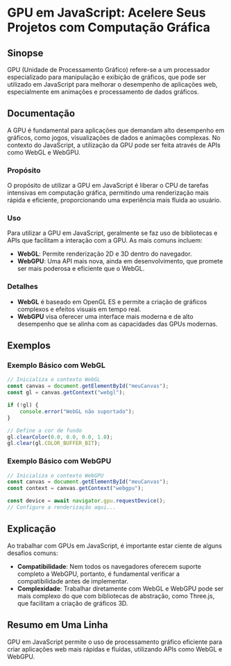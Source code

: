 <!--
Meta Description: # GPU em JavaScript: Acelere Seus Projetos com Computação Gráfica ## Sinopse GPU (Unidade de Processamento Gráfico) refere-se a um processador especia...
Meta Keywords: webgl, gpu, javascript, webgpu, com
-->

# GPU em JavaScript: Acelere Seus Projetos com Computação Gráfica

## Sinopse
GPU (Unidade de Processamento Gráfico) refere-se a um processador especializado para manipulação e exibição de gráficos, que pode ser utilizado em JavaScript para melhorar o desempenho de aplicações web, especialmente em animações e processamento de dados gráficos.

## Documentação
A GPU é fundamental para aplicações que demandam alto desempenho em gráficos, como jogos, visualizações de dados e animações complexas. No contexto do JavaScript, a utilização da GPU pode ser feita através de APIs como WebGL e WebGPU.

### Propósito
O propósito de utilizar a GPU em JavaScript é liberar o CPU de tarefas intensivas em computação gráfica, permitindo uma renderização mais rápida e eficiente, proporcionando uma experiência mais fluida ao usuário.

### Uso
Para utilizar a GPU em JavaScript, geralmente se faz uso de bibliotecas e APIs que facilitam a interação com a GPU. As mais comuns incluem:

- **WebGL**: Permite renderização 2D e 3D dentro do navegador.
- **WebGPU**: Uma API mais nova, ainda em desenvolvimento, que promete ser mais poderosa e eficiente que o WebGL.

### Detalhes
- **WebGL** é baseado em OpenGL ES e permite a criação de gráficos complexos e efeitos visuais em tempo real.
- **WebGPU** visa oferecer uma interface mais moderna e de alto desempenho que se alinha com as capacidades das GPUs modernas.

## Exemplos

### Exemplo Básico com WebGL
```javascript
// Inicializa o contexto WebGL
const canvas = document.getElementById("meuCanvas");
const gl = canvas.getContext("webgl");

if (!gl) {
    console.error("WebGL não suportado");
}

// Define a cor de fundo
gl.clearColor(0.0, 0.0, 0.0, 1.0);
gl.clear(gl.COLOR_BUFFER_BIT);
```

### Exemplo Básico com WebGPU
```javascript
// Inicializa o contexto WebGPU
const canvas = document.getElementById("meuCanvas");
const context = canvas.getContext("webgpu");

const device = await navigator.gpu.requestDevice();
// Configure a renderização aqui...
```

## Explicação
Ao trabalhar com GPUs em JavaScript, é importante estar ciente de alguns desafios comuns:

- **Compatibilidade**: Nem todos os navegadores oferecem suporte completo a WebGPU, portanto, é fundamental verificar a compatibilidade antes de implementar.
- **Complexidade**: Trabalhar diretamente com WebGL e WebGPU pode ser mais complexo do que com bibliotecas de abstração, como Three.js, que facilitam a criação de gráficos 3D.

## Resumo em Uma Linha
GPU em JavaScript permite o uso de processamento gráfico eficiente para criar aplicações web mais rápidas e fluídas, utilizando APIs como WebGL e WebGPU.